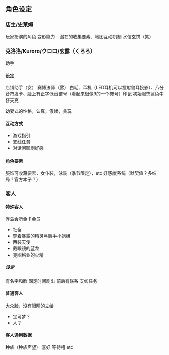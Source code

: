 ## 角色设定

### 店主/史莱姆

玩家扮演的角色
变形能力 - 潜在的收集要素、地图互动机制
水信玄饼（笑）

### 克洛洛/Kuroro/クロロ/玄露（くろろ）
助手
#### 设定
店铺助手（女）
赛博法师（雾）
白毛、耳机（LED耳机可以投射兽耳投影）、八分音符发卡、脸上有<s>正字</s>低音谱号（看起来很像9的一个符号）印记
初始服饰蓝色牛仔夹克

幼妻式的性格，认真，傲娇，贪玩

#### 互动方式
* 游戏指引
* 支线任务
* 对话闲聊刷好感

#### 角色要素

服饰可收藏要素，女仆装，泳装（季节限定），etc
好感度系统（默契值？多结局？官方本子？）

### 客人

#### 特殊客人
浮岛会所金卡会员
* 社畜
* 穿着暴露的精灵弓箭手小姐姐
* 西装天使
* 戴眼镜的蓝龙
* 克图格亚的火精
##### 设定
有名字和脸
固定时间刷出
前后有联系
支线任务

#### 普通客人
大众脸，没有眼睛的立绘
* 宝可梦？
* 人？
#### 客人通用数据
种族（种族声望）
喜好
等待槽
etc